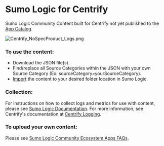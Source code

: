 # Sumo Logic for Centrify
Sumo Logic Community Content built for Centrify not yet published to the [App Catalog](https://help.sumologic.com/docs/integrations/).

![Centrify_NoSpecProduct_Logs.png](Screenshots/Centrify_NoSpecProduct_Logs.png)

### To use the content:
- Download the JSON file(s).
- Find/replace all Source Categories within the JSON with your own Source Category (Ex: sourceCategory=yourSourceCategory).
- [Import](https://help.sumologic.com/docs/get-started/library/#import-content) the content to your desired folder location in Sumo Logic.

### Collection:
For instructions on how to collect logs and metrics for use with content, please see [Sumo Logic Documentation](https://help.sumologic.com/docs/send-data/). For more information, see Centrify's documentation at [Centrify Logging](https://docs.centrify.com/en/centrify/macadmin/index.html#page/macadmin/adm_troubleshooting_EnableLogging.html).

### To upload your own content:
Please see [Sumo Logic Community Ecosystem Apps FAQs](https://help.sumologic.com/docs/integrations/community-ecosystem-apps/#faq).
